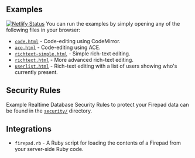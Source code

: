 ## Examples
[![Netlify Status](https://api.netlify.com/api/v1/badges/8100b9d7-e084-49ca-8e88-224e5427dd76/deploy-status)](https://app.netlify.com/sites/sharp-ptolemy-dbf746/deploys)
You can run the examples by simply opening any of the following files in your browser:

  * [`code.html`](demos/code.html) - Code-editing using CodeMirror.
  * [`ace.html`](demos/ace.html) - Code-editing using ACE.
  * [`richtext-simple.html`](demos/richtext-simple.html) - Simple rich-text editing.
  * [`richtext.html`](demos/richtext.html) - More advanced rich-text editing.
  * [`userlist.html`](./userlist.html) - Rich-text editing with a list of users showing who's
  currently present.

## Security Rules

Example Realtime Database Security Rules to protect your Firepad data can be found in the
[`security/`](./security) directory.

## Integrations

* `firepad.rb` - A Ruby script for loading the contents of a Firepad from your server-side Ruby code.
